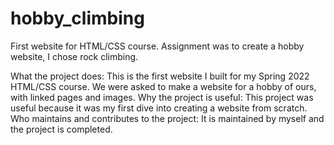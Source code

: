 # hobby_climbing
First website for HTML/CSS course. Assignment was to create a hobby website, I chose rock climbing.

What the project does: This is the first website I built for my Spring 2022 HTML/CSS course. We were asked to make a website for a hobby of ours, with linked pages and images.
Why the project is useful: This project was useful because it was my first dive into creating a website from scratch.
Who maintains and contributes to the project: It is maintained by myself and the project is completed.
